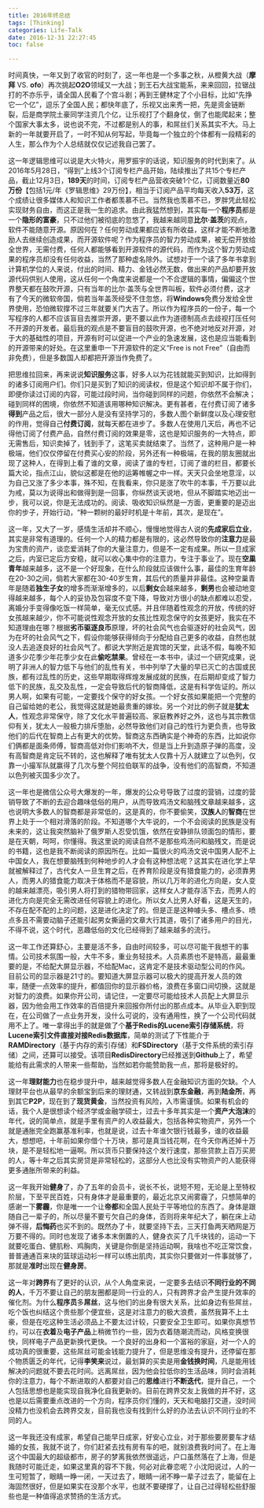 ```yaml
---
title: 2016年终总结
tags: [Thinking]
categories: Life-Talk
date: 2016-12-31 22:27:45
toc: false

---
```


时间真快，一年又到了收官的时刻了，这一年也是一个多事之秋，从橙黄大战（**摩拜** VS. **ofo**）再次挑起**O2O**领域又一大战；到王石大战宝能系，来来回回，拉锯战打的不亦乐乎，请全国人民看了个宫斗剧；再到王健林定了个小目标，比如“先挣它一个亿”，逗乐了全国人民；都快年底了，乐视又出来秀一把，先是资金链断裂，后是商学院土豪同学注资几个亿，让乐视打了个翻身仗，倒了也能爬起来；整个国家大事太多，说也说不完，不过都是别人的事，和屌丝们关系其实不大。马上新的一年就要开启了，一时不知从何写起，毕竟每一个独立的个体都有一段精彩的人生，那么作为个人总结就仅仅记述我自己罢了。

这一年逻辑思维可以说是大火特火，用罗振宇的话说，知识服务的时代到来了。从2016年5月28日，“得到”上线3个订阅专栏产品开始，陆续推出了共15个专栏产品，截止12月3日，**189天**的时间，订阅专栏产品营收突破1个亿，订阅数量近**80万份**【包括1元/年《罗辑思维》29万份】，相当于订阅产品平均每天收入**53万**，这个成绩让很多媒体人和知识工作者都羡慕不已。当然我也羡慕不已，罗胖凭此轻松实现财务自由，而这正是我一生的追求。由此我猛然想到，其实每一个**程序员**都是一个**隐形的富豪**，只不过他们被彻底的忽悠了，我越来越同意**比尔·盖茨**的观点，软件不能随意开源。原因何在？任何劳动成果都应该有所收益，这样才能不断地激励人去继续创造成果，而开源软件呢？作为程序员的智力劳动成果，被无偿开放给全世界，无需付费，任何人都能够看到开源软件的源代码，而作为这个智力劳动成果的程序员却没有任何收益，当然了那种虚名除外。试想对于一个读了多年书拿到计算机学位的人来说，付出的时间、精力、金钱必然无数，做出来的产品却要开放源代码供别人使用，这从任何一个角度来说都是一个不合逻辑的事情，偏偏这个世界整天都在鼓吹开源，只有当年的比尔·盖茨与全世界叫板，软件必须付费，这才有了今天的微软帝国，倘若当年盖茨经受不住忽悠，将**Windows**免费分发给全世界使用，恐怕微软撑不过三年就要关门大吉了。所以作为程序员的一份子，每一个写程序的人都不应该盲目去推崇开源，更不要以此作为道德制高点去歧视打压任何不开源的开发者。最后我的观点是不要盲目的鼓吹开源，也不绝对地反对开源，对于大的基础性的项目，开源有时可以促进一个产业的急速发展，这也是应当能看到的开源带来的好处。在这里重申一下开源软件的定义“Free is not Free”（自由而非免费），但是多数国人却都把开源当作免费了。

把思维拉回来，再来说说**知识服务**这事，好多人以为花钱就能买到知识，比如得到的诸多订阅用户们。你们只是买到了知识的阅读权，但是这个知识却不属于你们，即便你读过订阅的内容，可能过段时间，当你碰到同样的问题，你依然不会解决；碰到同样的困境，你依然不知道该用哪种知识解决。更有甚者，在付费订阅了诸多**得到**产品之后，很大一部分人是没有坚持学习的，多数人图个新鲜度以及心理安慰的作用，觉得自己**付费订阅**，就每天都在进步了。多数人在使用几天后，再也不记得他订阅了付费产品，自然付费订阅的效果是零，这也是知识服务的一大特点，即无需售后，知识卖掉了，钱到手了，这笔买卖就结束了。当然了，这种用户是一种极端，他们仅仅停留在付费买心安的阶段，另外还有一种极端，在我的朋友圈就出现了这种人，在得到上看了谁的文章，阅读了谁的专栏，订阅了谁的栏目，都要长篇大论，指点江山，貌似这都是在他的运筹帷幄之中一样。天天只会坐地意淫，以为自己又涨了多少本事，殊不知，在我看来，你只是涨了吹牛的本事，千万要以此为戒，莫以为说得出和做得到是一回事，你纵然谈天说地，但从不脚踏实地迈出一步，我可以说，你是无法成功的。阅读、吸收知识纵然是一方面，更重要的是迈出你的步子，开始行动，“种一颗树的最好时机是十年前，其次，是现在”。

这一年，又大了一岁，感情生活却并不顺心，慢慢地觉得古人说的**先成家后立业**，其实是非常有道理的。任何一个人的精力都是有限的，这必然导致你的**注意力**是最为宝贵的资产，谈恋爱消耗了你的大量注意力，但是不一定有成果。所以一旦成家之后，内室已定后方安稳，就可以收心集中你的注意力，专注于事业了。现在**空巢青年**越来越多，这不是一个好现象，在什么阶段就应该做什么事，最佳的生育年龄在20-30之间，倘若大家都在30-40岁生育，其后代的质量并非最佳。这种空巢青年是随着**独生子女**的增多而渐渐增多的，以后**剩女**会越来越多，**剩男**也会被动地变得越来越多，每个人的妥协及包容度不变下降，导致对方很小的缺点都难以忍受，离婚分手变得像吃饭一样简单，毫无仪式感。并且伴随着性观念的开放，传统的好女孩越来越少，你不可能说性观念开放的女孩比性观念保守的女孩更好，我实在不知道理由在哪？根据**劣币驱逐良币**原理，坏的社会风气也会驱逐好的社会风气，因为在坏的社会风气之下，假设你能够获得倾向于分配给自己更多的收益，自然也就没人去追逐良好的社会风气了。都说大学附近是宾馆的天堂，此话不假，每晚不知道多少花季少年花季少女在此**偷吃禁果**。曾经在一本书中，读过一个研究成果，说明了非洲人的智力低下与他们的乱性有关，书中列举了大量的早已灭亡的古国或民族，都有过乱性的历史，这些早期取得辉煌发展成就的民族，在后期却变成了智力低下的民族，乱交及乱性，一定会导致后代的智商降低，这是有科学佐证的。所以男人啊，如果有可能，一定要找个保守的好女孩。一个好女孩如果能把一个完整的自己留给她的老公，我觉得这就是她最贵重的嫁妆。另一个对比的例子就是**犹太人**，性观念非常保守，除了文化水平普遍较高、家庭教养好之外，这也与其宗教信仰有关，犹太人一般极力排斥堕胎，必然导致他们对自己的性行为更负责，也导致他们的后代在智商上占有更大的优势。智商这东西确实是个神奇的东西，比如说你们俩都是面条师傅，智商高低对你们影响不大，但是当上升到造原子弹的高度，没有高智商是肯定玩不转的，这也解释了唯有犹太人仅靠十万人就建立了以色列，仅靠一小撮军队就赢得了几次与整个阿拉伯联军的战争，没有他们的高智商，不知道以色列被灭国多少次了。

这一年也是微信公众号大爆发的一年，爆发的公众号导致了过度的营销，过度的营销导致了不断的去迎合趣味低俗的用户，从而导致鸡汤文和脑残文章越来越多，这也说明大多数人的智商都是非常低的，这是真的，你不要偷笑，**汉族人**的**智商**在世界上处于一个相对滑落的阶段。不知道哪个大牛说的，一个不会阅读的民族是没有未来的，这让我突然脑补了俄罗斯人忍受饥饿，依然在安静排队领面包的情形，要是在天朝，呵呵，你懂得。我这里说的阅读自然不是那些鸡汤问和脑残文，而是说的书籍，这也是我不断阅读的原因所在。比如一篇很火的鸡汤文说中国男人配不上中国女人，我在想要脑残到何种地步的人才会有这种想法呢？这其实在进化学上早就被解释过了，古代女人一旦生育之后，在养育阶段是没有猎食能力的，必须靠男人，而男人的猎食能力取决于体格而不是容貌，所以几万年的进化方向是，女人变的越来越漂亮，吸引男人将打到的猎物带回家，这样女人才能存活下去，而男人的进化方向是完全无需改进任何容貌上的进化。所以女人比男人好看，这是天生的，不存在配不配的上的问题，这是进化决定了的。但是正是这种噱头多、槽点多、喷点多且不需要动脑子还能引起男女撕逼的文章大行其道，吸引了诸多用户的目光，不得不说，这个时代，恶趣低俗的文化已经得到了越来越多的流行。

这一年工作还算舒心，主要是活不多，自由时间较多，可以尽可能干我想干的事情。公司技术氛围一般，大牛不多，重业务轻技术。人员素质也不是特高，最最重要的是，不给配大屏显示器，不给配Mac，这肯定不是技术驱动型公司的作风。目前公司的显示器是21寸的。要知道大屏显示器可以极大的提高开发人员的效率，随便一点效率的提升，都值回你的显示器价格，浪费在多窗口间切换，这就是对智力的浪费。如果你开公司，请记住，一定要尽可能给技术人员配上大屏显示器，因为他会用工作效率的百倍提升来回报你所付出的那点成本。从毕业入职到现在，在公司做了一点业务开发，没什么可说的，没有通用性，换了一个公司代码就用不上了。唯一拿得出手的就是做了个**基于Redis的Lucene索引存储系统**，将**Lucene索引文件直接对接Redis数据库**，简单的测试了下性能介于**RAMDirectory**（基于内存的索引存储）和**FSDirectory**（基于文件系统的索引存储）之间，还算可以接受。该项目**RedisDirectory**已经推送到**Github**上了，希望能给有此需求的人带来一些帮助，当然如若你能赞助我一点，那将是极好的。

这一年**理财能力**也在稳步提升中，越来越觉得多数人在金融知识方面的欠缺。个人理财平台也从最早的余额宝到后来的理财通，又转战到**京东金融**，再到**陆金所**，再到其它**P2P**，现在到了**现货黄金**，当然投资有风险，入市需谨慎。如果有机会的话，我个人是很想读个经济学或金融学硕士，过去十多年其实是一个**资产大泡沫**的年代，说的简单点，就是手里有资产的人收益最大，包括各种实物资产，另外一个就是通胀完全跑赢基准利率，也就是说，过去十年谁欠银行钱最多，谁的收益最大，想想吧，十年前如果你借个十万块，那可是真当钱花啊，在今天你再还掉十万块，是不是轻松地一逼啊。所以货币只要保持这个发行速度，那些贷款上百万买房的人，等十年之后其实房贷是非常轻松的，这部分人也比没有实物资产的人能获得更多通胀所带来的利益。

这一年我开始**健身**了，办了五年的会员卡，说长不长，说短不短，无论是上至特权阶层，下至平民百姓，只有身体才是最重要的，最近北京又闹雾霾了，只想简单的感谢一下**雾霾**，你是唯一一个让**帝都**和全国人民处于平等地位的东西了。身体是跟随自己一辈子的，所以尽量不要亏欠自己的身体，否则将来年纪大了，躺在床上动弹不得，**后悔药**也买不到的。既然办了卡，就要坚持下去，三天打鱼两天晒网是万万要不得的。同时也发现了诸多本末倒置的人，健身衣买了几千块钱的，运动一下就要吃蛋白、健肌粉、鸡胸肉，关键是你倒是坚持运动啊，我啥也不吃正常饮食，普普通通百来块的篮球运动衫一样可以练出肌肉，其实你只要做对一件事就够了，那就是**准时**出现在**健身房**。

这一年对**跨界**有了更好的认识，从个人角度来说，一定要多去结识**不同行业的不同的人**，千万不要让自己的朋友圈都是同一行业的人，只有跨界才会产生提升效率的催化剂。为什么**程序员**多**屌丝**，这与他们的出身有很大关系，比如身边有些屌丝，吃个饭也纠结这个贵些那个便宜些，这是对注意力的极大浪费，虽然我算不上土豪，但是在吃这种生活必须品上不要太过计较，只要安全卫生即可。如果你真想节约，可以在**衣着**及**电子产品**上稍微节约一些，因为衣着随潮流而动，风格变换很快，同样电子产品更新换代更快。一个良好的出身和一个富裕的家庭，对一个人的成功真的很重要，这些屌丝可能金钱能力提升了，但是思维没有提升，还停留在那个物质匮乏的年代，记得**李笑来**说过，最划算的买卖是用**金钱换时间**，凡是能用钱解决的问题就不要去花时间。远离屌丝，因为他会拉低你的生活品味，同时会消耗你的注意力，每个不断进取的人都要对自己的**思维**进行**不断迭代**，提升自己，一个人包括思想也是能实现自我净化自我更新的。目前在跨界交友上我做的并不好，这也是以后需要重点改进的一个方向，程序员你们懂的，天天和电脑打交道，没时间没精力也没机会去跨界交友，目前我也没有找到什么好的办法去认识不同行业的不同的人。

这一年我还没有成家，希望自己能早日成家，好安心立业，对于那些要房要车才结婚的女孩，我就不说了，你们赶紧去找有房有车的吧，就别浪费我时间了。在上海这个中国最大的超级都市，房子的梦离我依然很遥远，户口虽然落在了上海，但是我随时可能迁走，如果这里真的容不下我，何必对此眷恋呢？小沈阳说过，人的一生可短暂了，眼睛一睁一闭，一天过去了，眼睛一闭不睁一辈子过去了，能留在上海固然很好，但是如果实在没那个水平，也就不要硬撑了，让自己过得轻松些舒服些也是一种值得追求赞扬的生活方式。